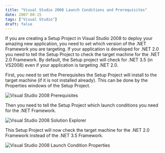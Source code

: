 ```yaml
---
title: "Visual Studio 2008 Launch Conditions and Prerequisites"
date: 2007-08-15
tags: ["Visual Studio"]
draft: false
---
```


If you are creating a Setup Project in Visual Studio 2008 to deploy your amazing new application, you need to set which version of the .NET Framework you are targeting. If your application is developed for .NET 2.0 you need to tell the Setup Project to check the target machine for the .NET 2.0 Framework. By default, the Setup project will check for .NET 3.5 (in VS2008) even if your application is targeting .NET 2.0.

First, you need to set the Prerequisites the Setup Project will install to the target machine (if it is not installed already). This can be done by the Properties windows of the Setup Project.

![Visual Studio 2008 Prerequisites](/media/VS2008_Prerequisites.png)

Then you need to tell the Setup Project which launch conditions you need for the .NET Framework.

![Visual Studio 2008 Solution Explorer](/media/VS2008_SolutionExplorer.png)

This Setup Project will now check the target machine for the .NET 2.0 Framework instead of the .NET 3.5 Framework.

![Visual Studio 2008 Launch Condition Properties](/media/VS2008_LaunchConditionProperties.png)